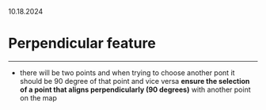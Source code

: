 10.18.2024

# **Perpendicular feature**

---

- there will be two points and when trying to choose another pont it should be 90 degree of that point and vice versa
  **ensure the selection of a point that aligns perpendicularly (90 degrees)** with another point on the map
